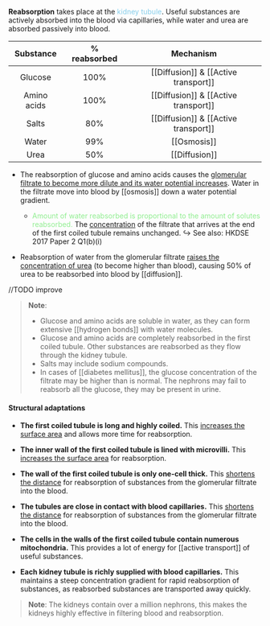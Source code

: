 **Reabsorption** takes place at the <span style="color: skyblue">kidney tubule</span>. Useful substances are actively absorbed into the blood via capillaries, while water and urea are absorbed passively into blood.

| Substance | % reabsorbed | Mechanism |
| :--: | :--: | :--: |
| Glucose | 100% | [[Diffusion]] & [[Active transport]] |
| Amino acids | 100% | [[Diffusion]] & [[Active transport]] |
| Salts | 80% | [[Diffusion]] & [[Active transport]] |
| Water | 99% | [[Osmosis]] |
| Urea | 50% | [[Diffusion]] |
- The reabsorption of glucose and amino acids causes the <u>glomerular filtrate to become more dilute and its water potential increases</u>. Water in the filtrate move into blood by [[osmosis]] down a water potential gradient.
	- <span style="color: lightgreen">Amount of water reabsorbed is proportional to the amount of solutes reabsorbed.</span> The <u>concentration</u> of the filtrate that arrives at the end of the first coiled tubule remains unchanged.
	  ↪️ See also: HKDSE 2017 Paper 2 Q1(b)(i)

- Reabsorption of water from the glomerular filtrate <u>raises the concentration of urea</u> (to become higher than blood), causing 50% of urea to be reabsorbed into blood by [[diffusion]].

//TODO improve

> **Note**:
> - Glucose and amino acids are soluble in water, as they can form extensive [[hydrogen bonds]] with water molecules.
> - Glucose and amino acids are completely reabsorbed in the first coiled tubule. Other substances are reabsorbed as they flow through the kidney tubule.
> - Salts may include sodium compounds.
> - In cases of [[diabetes mellitus]], the glucose concentration of the filtrate may be higher than is normal. The nephrons may fail to reabsorb all the glucose, they may be present in urine. 

#### Structural adaptations
- **The first coiled tubule is long and highly coiled.**
  This <u>increases the surface area</u> and allows more time for reabsorption.

- **The inner wall of the first coiled tubule is lined with microvilli.**
  This <u>increases the surface area</u> for reabsorption.

- **The wall of the first coiled tubule is only one-cell thick.**
  This <u>shortens the distance</u> for reabsorption of substances from the glomerular filtrate into the blood.

- **The tubules are close in contact with blood capillaries.**
  This <u>shortens the distance</u> for reabsorption of substances from the glomerular filtrate into the blood.

- **The cells in the walls of the first coiled tubule contain numerous mitochondria.**
  This provides a lot of energy for [[active transport]] of useful substances.

- **Each kidney tubule is richly supplied with blood capillaries.**
  This maintains a steep concentration gradient for rapid reabsorption of substances, as reabsorbed substances are transported away quickly.

> **Note**:
> The kidneys contain over a million nephrons, this makes the kidneys highly effective in filtering blood and reabsorption.
